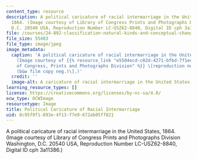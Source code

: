 ```yaml
---
content_type: resource
description: A political caricature of racial intermarriage in the United States,
  1864. (Image courtesy of Library of Congress Prints and Photographs Division Washington,
  D.C. 20540 USA, Reproduction Number LC-USZ62-8840, Digital ID cph 3a11386.)
file: /courses/24-892-classification-natural-kinds-and-conceptual-change-race-as-a-case-study-spring-2004/8c95f9f1893e4f13f7e9672ab05ff821_24-892s04.jpg
file_size: 55403
file_type: image/jpeg
image_metadata:
  caption: 'A political caricature of racial intermarriage in the United States, 1864.
    (Image courtesy of {{% resource_link "e5504ecd-c02d-4271-bfbd-7f1ec538c954" "Library
    of Congress, Prints and Photographs Division" %}} \[reproduction number: LC-USZ62-8840
    (b&w film copy neg.)\].)'
  credit: ''
  image-alt: A caricature of racial intermarriage in the United States, 1864.
learning_resource_types: []
license: https://creativecommons.org/licenses/by-nc-sa/4.0/
ocw_type: OCWImage
resourcetype: Image
title: Political Caricature of Racial Intermarriage
uid: 8c95f9f1-893e-4f13-f7e9-672ab05ff821
---
```

A political caricature of racial intermarriage in the United States, 1864. (Image courtesy of Library of Congress Prints and Photographs Division Washington, D.C. 20540 USA, Reproduction Number LC-USZ62-8840, Digital ID cph 3a11386.)